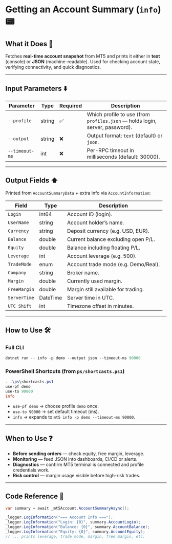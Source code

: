 # Getting an Account Summary (`info`) 📟

## What it Does 🎯

Fetches **real-time account snapshot** from MT5 and prints it either in **text** (console) or **JSON** (machine-readable).
Used for checking account state, verifying connectivity, and quick diagnostics.

---

## Input Parameters ⬇️

| Parameter      | Type   | Required | Description                                                                  |
| -------------- | ------ | -------- | ---------------------------------------------------------------------------- |
| `--profile`    | string | ✅        | Which profile to use (from `profiles.json` — holds login, server, password). |
| `--output`     | string | ❌        | Output format: `text` (default) or `json`.                                   |
| `--timeout-ms` | int    | ❌        | Per-RPC timeout in milliseconds (default: 30000).                            |

---

## Output Fields ⬆️

Printed from `AccountSummaryData` + extra info via `AccountInformation`:

| Field        | Type     | Description                          |
| ------------ | -------- | ------------------------------------ |
| `Login`      | int64    | Account ID (login).                  |
| `UserName`   | string   | Account holder’s name.               |
| `Currency`   | string   | Deposit currency (e.g. USD, EUR).    |
| `Balance`    | double   | Current balance excluding open P/L.  |
| `Equity`     | double   | Balance including floating P/L.      |
| `Leverage`   | int      | Account leverage (e.g. 500).         |
| `TradeMode`  | enum     | Account trade mode (e.g. Demo/Real). |
| `Company`    | string   | Broker name.                         |
| `Margin`     | double   | Currently used margin.               |
| `FreeMargin` | double   | Margin still available for trading.  |
| `ServerTime` | DateTime | Server time in UTC.                  |
| `UTC Shift`  | int      | Timezone offset in minutes.          |

---

## How to Use 🛠️

### Full CLI

```powershell
dotnet run -- info -p demo --output json --timeout-ms 90000
```

### PowerShell Shortcuts (from `ps/shortcasts.ps1`)

```powershell
. .\ps\shortcasts.ps1
use-pf demo
use-to 90000
info
```

* `use-pf demo` → choose profile `demo` once.
* `use-to 90000` → set default timeout (ms).
* `info` → expands to `mt5 info -p demo --timeout-ms 90000`.

---

## When to Use ❓

* **Before sending orders** — check equity, free margin, leverage.
* **Monitoring** — feed JSON into dashboards, CI/CD or alerts.
* **Diagnostics** — confirm MT5 terminal is connected and profile credentials work.
* **Risk control** — margin usage visible before high-risk trades.

---

## Code Reference 🧩

```csharp
var summary = await _mt5Account.AccountSummaryAsync();

_logger.LogInformation("=== Account Info ===");
_logger.LogInformation("Login: {0}", summary.AccountLogin);
_logger.LogInformation("Balance: {0}", summary.AccountBalance);
_logger.LogInformation("Equity: {0}", summary.AccountEquity);
// ... prints leverage, trade mode, margin, free margin, etc.
```
